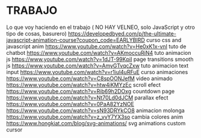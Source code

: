 # TRABAJO
Lo que voy haciendo en el trabajo ( NO HAY VELNEO, solo JavaScript y otro tipo de cosas, basurero)
https://developedbyed.com/p/the-ultimate-javascript-animation-course?coupon_code=EARLYBIRD curso css and javascript anim
https://www.youtube.com/watch?v=He0xK1x-vnI tuto de chatbot
https://www.youtube.com/watch?v=AKmoccuRiN4 tuto animacion js
https://www.youtube.com/watch?v=1dJT-99KpiI page transitions smooth js
https://www.youtube.com/watch?v=AmyGTvqcZxw tuto animacion text input
https://www.youtube.com/watch?v=r1iul4uRFuE curso animaciones
https://www.youtube.com/watch?v=C8spOONJefM video animado
https://www.youtube.com/watch?v=htw4iKMYzEc scroll efect
https://www.youtube.com/watch?v=Rib69h2DOxg countdown page
https://www.youtube.com/watch?v=Nt70Ld0dJCM parallax efect https://www.youtube.com/watch?v=0PaA82YzNOE
https://www.youtube.com/watch?v=sN93DRYkCO8 animacion molonga
https://www.youtube.com/watch?v=z_vvY7YX3so cambia colores anim
https://www.hongkiat.com/blog/svg-animations/ svg animations
custom cursor
